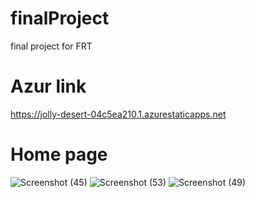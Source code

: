 # finalProject
final project for FRT 
# Azur link
https://jolly-desert-04c5ea210.1.azurestaticapps.net
# Home page
![Screenshot (45)](https://user-images.githubusercontent.com/84157064/169755735-8ade7383-6a17-4b05-9d01-fc292e78cb8e.png)
![Screenshot (53)](https://user-images.githubusercontent.com/84157064/169757360-90ca7fb9-be20-4d63-a981-de0d4149f2d4.png)
![Screenshot (49)](https://user-images.githubusercontent.com/84157064/169755744-4e90c8e0-d5fb-4672-a018-a01558a87f0c.png)
